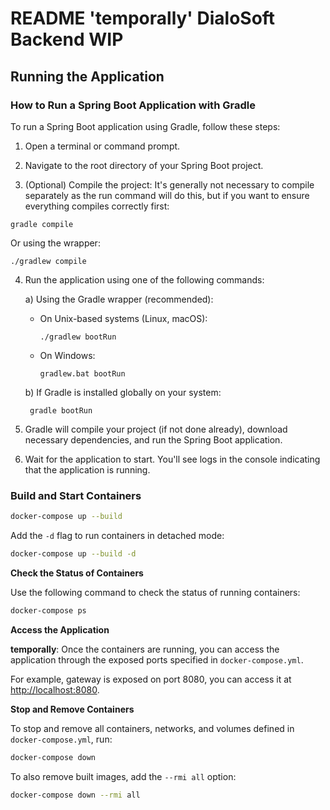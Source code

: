 
# README 'temporally' DialoSoft Backend WIP



## Running the Application

### How to Run a Spring Boot Application with Gradle

To run a Spring Boot application using Gradle, follow these steps:

1. Open a terminal or command prompt.

2. Navigate to the root directory of your Spring Boot project.

3. (Optional) Compile the project:
   It's generally not necessary to compile separately as the run command will do this, but if you want to ensure everything compiles correctly first:

```
gradle compile
```
   
Or using the wrapper:
   
```
./gradlew compile
```

4. Run the application using one of the following commands:

   a) Using the Gradle wrapper (recommended):
   - On Unix-based systems (Linux, macOS):
     ```
     ./gradlew bootRun
     ```
   - On Windows:
     ```
     gradlew.bat bootRun
     ```

   b) If Gradle is installed globally on your system:
   ```
    gradle bootRun
   ```

5. Gradle will compile your project (if not done already), download necessary dependencies, and run the Spring Boot application.

6. Wait for the application to start. You'll see logs in the console indicating that the application is running.

### Build and Start Containers

```bash
docker-compose up --build
```

Add the `-d` flag to run containers in detached mode:

```bash
docker-compose up --build -d
```

**Check the Status of Containers**

Use the following command to check the status of running containers:

```bash
docker-compose ps
```

**Access the Application**

**temporally**: Once the containers are running, you can access the application through 
the exposed ports specified in `docker-compose.yml`. 

For example, gateway is exposed on port 8080, you can access it at [http://localhost:8080](http://localhost:8080).

**Stop and Remove Containers**

To stop and remove all containers, networks, and volumes defined in `docker-compose.yml`, run:

```bash
docker-compose down
```

To also remove built images, add the `--rmi all` option:

```bash
docker-compose down --rmi all
```
